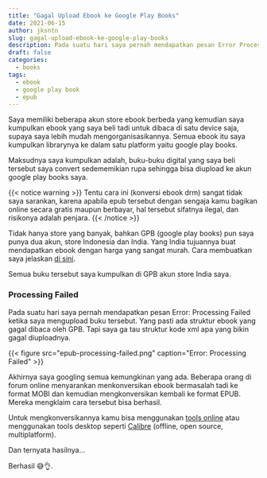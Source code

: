 ```yaml
---
title: "Gagal Upload Ebook ke Google Play Books"
date: 2021-06-15
author: jksntn
slug: gagal-upload-ebook-ke-google-play-books
description: Pada suatu hari saya pernah mendapatkan pesan Error Processing Failed ketika saya mengupload buku tersebut.
draft: false
categories:
  - books
tags:
  - ebook
  - google play book
  - epub
---
```

Saya memiliki beberapa akun store ebook berbeda yang kemudian saya kumpulkan ebook yang saya beli tadi untuk dibaca di satu device saja, supaya saya lebih mudah mengorganisasikannya. Semua ebook itu saya kumpulkan librarynya ke dalam satu platform yaitu google play books.

<!--more-->

Maksudnya saya kumpulkan adalah, buku-buku digital yang saya beli tersebut saya convert sedememikian rupa sehingga bisa diupload ke akun google play books saya. 

{{< notice warning >}}
Tentu cara ini (konversi ebook drm) sangat tidak saya sarankan, karena apabila epub tersebut dengan sengaja kamu bagikan online secara gratis maupun berbayar, hal tersebut sifatnya ilegal, dan risikonya adalah penjara.
{{< /notice >}}

Tidak hanya store yang banyak, bahkan GPB (google play books) pun saya punya dua akun, store Indonesia dan India. Yang India tujuannya buat mendapatkan ebook dengan harga yang sangat murah. Cara membuatkan saya jelaskan [di sini](/membeli-ebook-setengah-harga/).

Semua buku tersebut saya kumpulkan di GPB akun store India saya.

### Processing Failed

Pada suatu hari saya pernah mendapatkan pesan Error: Processing Failed ketika saya mengupload buku tersebut. Yang pasti ada struktur ebook yang gagal dibaca oleh GPB. Tapi saya ga tau struktur kode xml apa yang bikin gagal diuploadnya.

{{< figure src="epub-processing-failed.png" caption="Error: Processing Failed" >}}

Akhirnya saya googling semua kemungkinan yang ada. Beberapa orang di forum online menyarankan menkonversikan ebook bermasalah tadi ke format MOBI dan kemudian mengkonversikan kembali ke format EPUB. Mereka mengklaim cara tersebut bisa berhasil. 

Untuk mengkonversikannya kamu bisa menggunakan [tools online](https://ebook.online-convert.com/id/konversi-ke-mobi) atau menggunakan tools desktop seperti [Calibre](https://calibre-ebook.com/) (offline, open source, multiplatform). 

Dan ternyata hasilnya...

Berhasil 😅👌.
